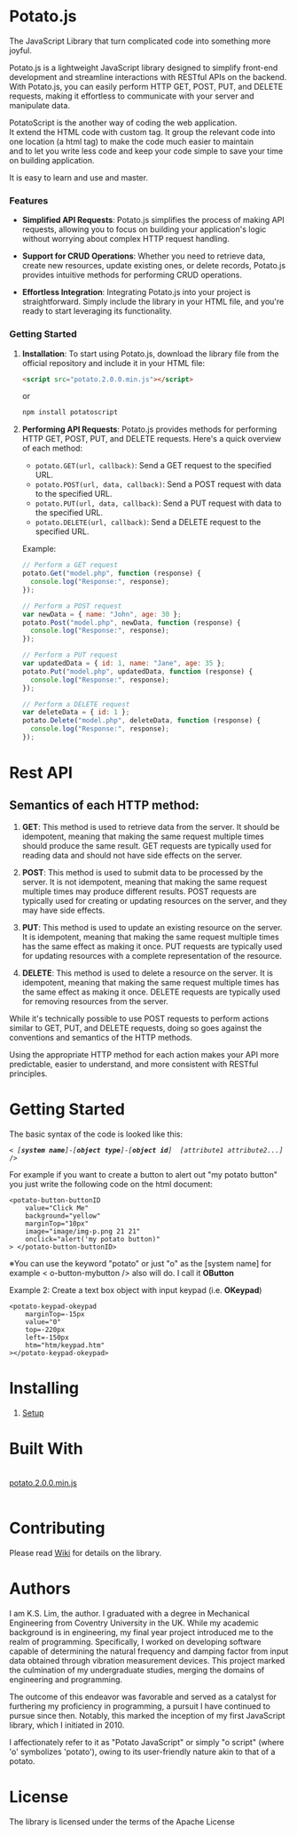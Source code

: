 # Potato.js

The JavaScript Library that turn complicated code into something more joyful.<br>

Potato.js is a lightweight JavaScript library designed to simplify front-end development and streamline interactions with RESTful APIs on the backend. With Potato.js, you can easily perform HTTP GET, POST, PUT, and DELETE requests, making it effortless to communicate with your server and manipulate data.

<P>PotatoScript is the another way of coding the web application.<br> 
It extend the HTML code with custom tag.
It group the relevant code into one location (a html tag) to make the code much easier to maintain<br> 
and to let you write less code and keep your code simple to save your time on building application.</P>
<P>It is easy to learn and use and master.<br>

### Features

- **Simplified API Requests**: Potato.js simplifies the process of making API requests, allowing you to focus on building your application's logic without worrying about complex HTTP request handling.
- **Support for CRUD Operations**: Whether you need to retrieve data, create new resources, update existing ones, or delete records, Potato.js provides intuitive methods for performing CRUD operations.

- **Effortless Integration**: Integrating Potato.js into your project is straightforward. Simply include the library in your HTML file, and you're ready to start leveraging its functionality.

### Getting Started

1. **Installation**: To start using Potato.js, download the library file from the official repository and include it in your HTML file:

   ```html
   <script src="potato.2.0.0.min.js"></script>
   ```
   or
   ```html
   npm install potatoscript
   ```

3. **Performing API Requests**: Potato.js provides methods for performing HTTP GET, POST, PUT, and DELETE requests. Here's a quick overview of each method:

   - `potato.GET(url, callback)`: Send a GET request to the specified URL.
   - `potato.POST(url, data, callback)`: Send a POST request with data to the specified URL.
   - `potato.PUT(url, data, callback)`: Send a PUT request with data to the specified URL.
   - `potato.DELETE(url, callback)`: Send a DELETE request to the specified URL.

   Example:

   ```javascript
   // Perform a GET request
   potato.Get("model.php", function (response) {
     console.log("Response:", response);
   });

   // Perform a POST request
   var newData = { name: "John", age: 30 };
   potato.Post("model.php", newData, function (response) {
     console.log("Response:", response);
   });

   // Perform a PUT request
   var updatedData = { id: 1, name: "Jane", age: 35 };
   potato.Put("model.php", updatedData, function (response) {
     console.log("Response:", response);
   });

   // Perform a DELETE request
   var deleteData = { id: 1 };
   potato.Delete("model.php", deleteData, function (response) {
     console.log("Response:", response);
   });
   ```

# Rest API

## Semantics of each HTTP method:

1. **GET**: This method is used to retrieve data from the server. It should be idempotent, meaning that making the same request multiple times should produce the same result. GET requests are typically used for reading data and should not have side effects on the server.

2. **POST**: This method is used to submit data to be processed by the server. It is not idempotent, meaning that making the same request multiple times may produce different results. POST requests are typically used for creating or updating resources on the server, and they may have side effects.

3. **PUT**: This method is used to update an existing resource on the server. It is idempotent, meaning that making the same request multiple times has the same effect as making it once. PUT requests are typically used for updating resources with a complete representation of the resource.

4. **DELETE**: This method is used to delete a resource on the server. It is idempotent, meaning that making the same request multiple times has the same effect as making it once. DELETE requests are typically used for removing resources from the server.

While it's technically possible to use POST requests to perform actions similar to GET, PUT, and DELETE requests, doing so goes against the conventions and semantics of the HTTP methods.

Using the appropriate HTTP method for each action makes your API more predictable, easier to understand, and more consistent with RESTful principles.

# Getting Started

</P>
<P>The basic syntax of the code is looked like this:</P>
<PRE><CODE>< <I>[<b>system name</b>]</I>-<I>[<b>object type</b>]</I>-<I>[<b>object id</b>]</I>  <I>[attribute1 attribute2...]</I> /></CODE></PRE>
<P>
For example if you want to create a button to alert out "my potato button" you just write the following code on the html document:
</P>
<PRE><CODE>&ltpotato-button-buttonID
    value="Click Me"
    background="yellow"
    marginTop="10px"
    image="image/img-p.png 21 21"
    onclick="alert('my potato button)"
&gt &lt/potato-button-buttonID&gt
</CODE></PRE>
    
<p>※You can use the keyword "potato" or just "o" as the [system name] for example < o-button-mybutton /> also will do.
I call it <b>OButton</b></p> 
<p>Example 2: Create a text box object with input keypad (i.e. <b>OKeypad</b>)
<PRE><CODE>&ltpotato-keypad-okeypad 
    marginTop=-15px					    
    value="0"
    top=-220px
    left=-150px			    
    htm="htm/keypad.htm"
&gt&lt/potato-keypad-okeypad&gt
</CODE></PRE>

# Installing

1. <a target="_blank" href="https://github.com/potatoscript/potato.html.js/wiki/2.-Setup">Setup</a> <br>

# Built With

<br>
<a target="_blank" href="https://github.com/potatoscript/potato.js">potato.2.0.0.min.js</a>
<br><br>

# Contributing

Please read [Wiki](https://github.com/potatoscript/potato.html.js/wiki) for details on the library.

# Authors

I am K.S. Lim, the author. I graduated with a degree in Mechanical Engineering from Coventry University in the UK. While my academic background is in engineering, my final year project introduced me to the realm of programming. Specifically, I worked on developing software capable of determining the natural frequency and damping factor from input data obtained through vibration measurement devices. This project marked the culmination of my undergraduate studies, merging the domains of engineering and programming.

The outcome of this endeavor was favorable and served as a catalyst for furthering my proficiency in programming, a pursuit I have continued to pursue since then. Notably, this marked the inception of my first JavaScript library, which I initiated in 2010.

I affectionately refer to it as "Potato JavaScript" or simply "o script" (where 'o' symbolizes 'potato'), owing to its user-friendly nature akin to that of a potato.

# License

The library is licensed under the terms of the Apache License
